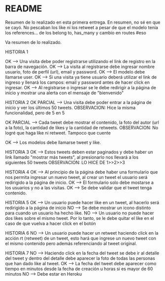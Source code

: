 # README
Resumen de lo realizado en esta primera entrega. En resumen, no sé en que se cayó.
No pescaban los like ni los retweet a pesar de que el modelo tenía los references... de los belong to, has_many y cambio en routes
#eso

Va resumen de lo realizado.

HISTORIA 1

OK --> Una visita debe poder registrarse utilizando el link de registro en la barra de navegación.
OK --> La visita al registrarse debe ingresar nombre usuario, foto de perfil (url), email y password.
OK --> El modelo debe llamarse user.
OK --> Si una visita ya tiene usuario deberá utilizar el link de ingreso y llenará los campos: email y password antes de hacer click en ingresar.
OK --> Al registrarse o ingresar se le debe redirigir a la página de inicio y mostrar una alerta con el
mensaje de "bienvenido"

HISTORIA 2
OK PARCIAL --> Una visita debe poder entrar a la página de inicio y ver los últimos 50 tweets. 
OBSERVACION: Hice la misma funcionalidad, pero de 5 en 5

OK PARCIAL --> Cada tweet debe mostrar el contenido, la foto del autor (url a la foto), la cantidad de likes y la cantidad de retweets.
OBSERVACION: No logré que haga like ni retweet. Tampoco que cuente

OK --> Los modelos debe llamarse tweet y like.

HISTORIA 3
OK --> Estos tweets deben estar paginados y debe haber un link llamado "mostrar más tweets", al presionarlo nos llevará a los siguientes 50 tweets
OBSERVACION: LO HICE DE 1>>2>>3

HISTORIA 4
OK --> Al principio de la página debe haber una formulario que nos permita ingresar un nuevo tweet, al crear un tweet el usuario será redirigido a la página de inicio.
OK --> El formulario solo debe mostarse a los usuarios y no a las visitas. 
OK --> Se debe validar que el tweet tenga contenido.

HISTORIA 5
OK --> Un usuario puede hacer like en un tweet, al hacerlo será redirigido a la página de inicio 
NO --> Se debe mostrar un icono distinto para cuando un usuario ha hecho like.
NO --> Un usuario no puede hacer dos likes sobre el mismo tweet. Por lo tanto, se le debe quitar el like en el caso de que vuelva a hacer click en el botón

HISTORIA 6
NO --> Un usuario puede hacer un retweet haciendo click en la acción rt (retweet) de un tweet, esto hará que ingrese un nuevo tweet con el mismo contenido pero además referenciando al tweet original.

HISTORIA 7
NO --> Haciendo click en la fecha del tweet se debe ir al detalle del tweet y dentro del detalle debe aparecer la foto de todas las personas que han dado like al tweet.
OK --> La fecha del tweet debe aparecer como tiempo en minutos desde la fecha de creación u horas si es mayor de 60 minutos
NO --> Debe estar en Heroku

